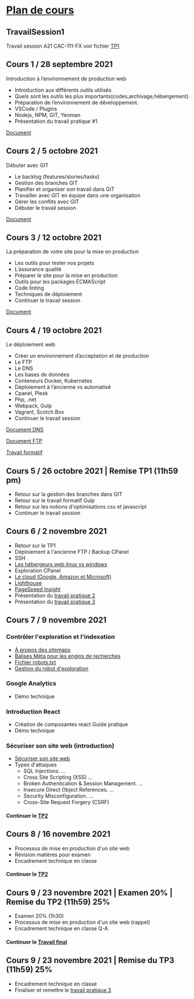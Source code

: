 # [Plan de cours](https://github.com/PLDubeFormation/TravailSession/blob/master/Pc%20-%20Mise%20en%20production%20d'un%20projet%20web%20A21%20(CAC-111-FX).pdf)
## TravailSession1
 Travail session A21 CAC-111-FX voir fichier [TP1](TP1.md)
 
## Cours 1 / 28 septembre 2021 ## 
Introduction à l’environnement de production web

- Introduction aux différents outils utilisés
- Quels sont les outils les plus importants(codes,archivage,hébergement)
- Préparation de l’environnement de développement.
- VSCode / Plugins
- Nodejs, NPM, GIT, Yeoman
- Présentation du travail pratique #1

[Document](https://github.com/PLDubeFormation/TravailSession/blob/master/Pr%C3%A9paration%20de%20l%E2%80%99environnement%20de%20travail.pdf)

## Cours 2 / 5 octobre 2021 ## 
Débuter avec GIT

- Le backlog (features/stories/tasks)
- Gestion des branches GIT
- Planifier et organiser son travail dans GIT
- Travailler avec GIT en équipe dans une organisation
- Gérer les conflits avec GIT
- Débuter le travail session

[Document](https://github.com/PLDubeFormation/TravailSession/blob/master/GIT.pdf)

## Cours 3 / 12 octobre 2021 ## 
La préparation de votre site pour la mise en production

- Les outils pour tester nos projets
- L’assurance qualité
- Préparer le site pour la mise en production
- Outils pour les packages ECMAScript
- Code linting
- Techniques de déploiement
- Continuer le travail session

[Document](https://github.com/PLDubeFormation/TravailSession/blob/master/Component%20Driven.pdf)

## Cours 4 / 19 octobre 2021 ## 
Le déploiement web

- Créer un environnement d’acceptation et de production
- Le FTP
- Le DNS
- Les bases de données
- Conteneurs Docker, Kubernetes
- Déploiement à l’ancienne vs automatisé
- Cpanel, Plesk
- Php, .net
- Webpack, Gulp
- Vagrant, Scotch Box
- Continuer le travail session

[Document DNS](https://github.com/PLDubeFormation/TravailSession/blob/master/DNS.pdf)

[Document FTP](https://github.com/PLDubeFormation/TravailSession/blob/master/FTP.pdf)

[Travail formatif](https://github.com/PLDubeFormation/TravailSession/blob/master/GULP.pdf)

## Cours 5 / 26 octobre 2021 | Remise TP1 (11h59 pm) ## 

- Retour sur la gestion des branches dans GIT
- Retour sur le travail formatif Gulp
- Retour sur les notions d'optimisations css et javascript
- Continuer le travail session

## Cours 6 / 2 novembre 2021 ## 

- Retour sur le TP1
- Déploiement à l'ancienne FTP / Backup CPanel
- SSH
- [Les hébergeurs web linux vs windows](https://github.com/PLDubeFormation/TravailSession/blob/master/Les%20diff%C3%A9rents%20types%20d%E2%80%99h%C3%A9bergement.pdf)
- Exploration CPanel
- [Le cloud (Google, Amazon et Microsoft)](https://www.datamation.com/cloud/aws-vs-azure-vs-google-cloud/)
- [Lighthouse](https://developers.google.com/web/tools/lighthouse)
- [PageSpeed Insight](https://developers.google.com/speed/pagespeed/insights)
- Présentation du [travail pratique 2](TP2.md) 
- Présentation du [travail pratique 3](https://github.com/PLDubeFormation/TravailSession/blob/master/Travail%20final.pdf) 


## Cours 7 / 9 novembre 2021 ## 

### Contrôler l'exploration et l'indexation ###
- [À propos des sitemaps](https://developers.google.com/search/docs/advanced/sitemaps/overview)
- [Balises Méta pour les engins de recherches](https://developers.google.com/search/docs/advanced/crawling/special-tags)
- [Fichier robots.txt](https://developers.google.com/search/docs/advanced/robots/intro#:~:text=txt-,A%20robots.,or%20password%2Dprotect%20the%20page.)
- [Gestion du robot d'exploration](https://developers.google.com/search/docs/advanced/crawling/ask-google-to-recrawl)

### Google Analytics ###
- Démo technique

### Introduction React ###
- Création de composantes react Guide pratique
- Démo technique

### Sécuriser son site web (introduction) ###
- [Sécuriser son site web](https://owasp.org/www-community/Vulnerability_Scanning_Tools)
- Types d'attaques
  * SQL Injections. ...
  * Cross Site Scripting (XSS) ...
  * Broken Authentication & Session Management. ...
  * Insecure Direct Object References. ...
  * Security Misconfiguration. ...
  * Cross-Site Request Forgery (CSRF) 

#### Continuer le [TP2](TP2.md) ####

## Cours 8 / 16 novembre 2021 ## 

- Processus de mise en production d'un site web
- Révision matières pour examen
- Encadrement technique en classe

#### Continuer le [TP2](TP2.md) ####

## Cours 9 / 23 novembre 2021 | Examen 20% | Remise du TP2 (11h59) 25% ## 

- Examen 20% (1h30)
- Processus de mise en production d'un site web (rappel)
- Encadrement technique en classe Q-A

#### Continuer le [Travail final](https://github.com/PLDubeFormation/TravailSession/blob/master/Travail%20final.pdf) ####

## Cours 9 / 23 novembre 2021 | Remise du TP3 (11h59) 25% ##

- Encadrement technique en classe
- Finaliser et remettre le [travail pratique 3](https://github.com/PLDubeFormation/TravailSession/blob/master/Travail%20final.pdf) 
